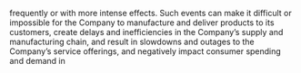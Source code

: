 frequently  or  with  more  intense  effects.  Such  events  can  make  it  difficult  or  impossible  for  the  Company  to  manufacture  and
deliver products to its customers, create delays and inefficiencies in the Company’s supply and manufacturing chain, and result
in  slowdowns  and  outages  to  the  Company’s  service  offerings,  and  negatively  impact  consumer  spending  and  demand  in